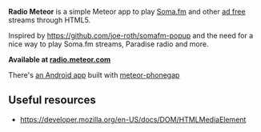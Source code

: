 **Radio Meteor** is a simple Meteor app to play [Soma.fm](http://soma.fm/) and other [ad free](http://moneyless.org/tags/advertising) streams through HTML5.

Inspired by https://github.com/joe-roth/somafm-popup and the need for a nice way to play Soma.fm streams,
Paradise radio and more.


**Available at [radio.meteor.com](http://radio.meteor.com/)**


There's [an Android app](https://play.google.com/store/apps/details?id=io.cordova.radio.meteor.com) built with [meteor-phonegap](http://github.com/guaka/meteor-phonegap)



Useful resources
----------------

* https://developer.mozilla.org/en-US/docs/DOM/HTMLMediaElement
